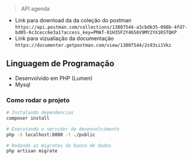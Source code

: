 
> API agenda

- Link para download da da coleção do postman ```https://api.postman.com/collections/13807544-a3cbdb35-098b-4fd7-bd05-6c3cecc6e3a1?access_key=PMAT-01H35F2Y4656V9MY2YX1RSTQKP```
- Link para vizualiação da documentação ```https://documenter.getpostman.com/view/13807544/2s93si1Vkz```

## Linguagem de Programação
- Desenvolvido em PHP (Lumen)
- Mysql

### Como rodar o projeto

```bash
# Instalando dependencias
composer install

# Executando o servidor de desenvolvimento
php -S localhost:8080 -t ./public

# Rodando as migrates do banco de dados
php artisan migrate


```
